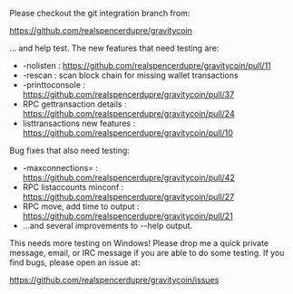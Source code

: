 Please checkout the git integration branch from:

https://github.com/realspencerdupre/gravitycoin

... and help test.  The new features that need testing are:

* -nolisten : https://github.com/realspencerdupre/gravitycoin/pull/11
* -rescan : scan block chain for missing wallet transactions
* -printtoconsole : https://github.com/realspencerdupre/gravitycoin/pull/37
* RPC gettransaction details : https://github.com/realspencerdupre/gravitycoin/pull/24
* listtransactions new features : https://github.com/realspencerdupre/gravitycoin/pull/10

Bug fixes that also need testing:

* -maxconnections= : https://github.com/realspencerdupre/gravitycoin/pull/42
* RPC listaccounts minconf : https://github.com/realspencerdupre/gravitycoin/pull/27
* RPC move, add time to output : https://github.com/realspencerdupre/gravitycoin/pull/21
* ...and several improvements to --help output.

This needs more testing on Windows!  Please drop me a quick private message, email, or IRC message if you are able to do some testing.  If you find bugs, please open an issue at:

https://github.com/realspencerdupre/gravitycoin/issues
